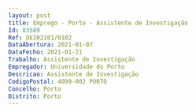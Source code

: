 ```yaml
--- 
layout: post
title: Emprego - Porto - Assistente de Investigação
Id: 83589
Ref: OE202101/0102
DataAbertura: 2021-01-07
DataFecho: 2021-01-21
Trabalho: Assistente de Investigação
Empregador: Universidade do Porto
Descricao: Assistente de Investigação
CodigoPostal: 4099-002 PORTO
Concelho: Porto
Distrito: Porto
--- 
```

